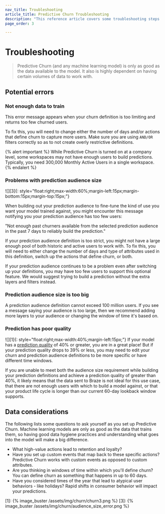 ```yaml
---
nav_title: Troubleshooting
article_title: Predictive Churn Troubleshooting
description: "This reference article covers some troubleshooting steps and considerations to keep in mind while using Predictive Churn."
page_order: 3

---
```


# Troubleshooting

> Predictive Churn (and any machine learning model) is only as good as the data available to the model. It also is highly dependent on having certain volumes of data to work with. 

## Potential errors

### Not enough data to train 

This error message appears when your churn definition is too limiting and returns too few churned users. 

To fix this, you will need to change either the number of days and/or actions that define churn to capture more users. Make sure you are using `AND/OR` filters correctly so as to not create overly restrictive definitions. 

{% alert important %}
While Predictive Churn is turned on at a company level, some workspaces may not have enough users to build predictions. Typically, you need 300,000 Monthly Active Users in a single workspace.
{% endalert %}

### Problems with prediction audience size

![][3]{: style="float:right;max-width:60%;margin-left:15px;margin-bottom:15px;margin-top:15px;"}

When building out your prediction audience to fine-tune the kind of use you want your model trained against, you might encounter this message notifying you your prediction audience has too few users: 

"Not enough past churners available from the selected prediction audience in the past 7 days to reliably build the prediction."

If your prediction audience definition is too strict, you might not have a large enough pool of both historic and active users to work with. To fix this, you will need to either change the number of days and type of attributes used in this definition, switch up the actions that define churn, or both. 

If your prediction audience continues to be a problem even after switching up your definitions, you may have too few users to support this optional feature. We would suggest trying to build a prediction without the extra layers and filters instead. 

### Prediction audience size is too big

A prediction audience definition cannot exceed 100 million users. If you see a message saying your audience is too large, then we recommend adding more layers to your audience or changing the window of time it's based on.

### Prediction has poor quality

![][1]{: style="float:right;max-width:40%;margin-left:15px;"}
If your model has a [prediction quality]({{site.baseurl}}/user_guide/predictive_suite/predictive_churn/prediction_analytics/prediction_quality/) of 40% or greater, you are in a great place! But if your prediction quality drops to 39% or less, you may need to edit your churn and prediction audience definitions to be more specific or have different time windows. 

If you are unable to meet both the audience size requirement while building your prediction definitions and achieve a prediction quality of greater than 40%, it likely means that the data sent to Braze is not ideal for this use case, that there are not enough users with which to build a model against, or that your product life cycle is longer than our current 60-day lookback window supports. 

## Data considerations

The following lists some questions to ask yourself as you set up Predictive Churn. Machine learning models are only as good as the data that trains them, so having good data hygiene practices and understanding what goes into the model will make a big difference.

- What high-value actions lead to retention and loyalty?
- Have you set up custom events that map back to these specific actions? Predictive Churn works with custom events as opposed to custom attributes.
- Are you thinking in windows of time within which you'll define churn? You can define churn as something that happens in up to 60 days.
- Have you considered times of the year that lead to atypical user behaviors - like holidays? Rapid shifts in consumer behavior will impact your predictions. 

[1]: {% image_buster /assets/img/churn/churn3.png %}
[3]: {% image_buster /assets/img/churn/audience_size_error.png %}
